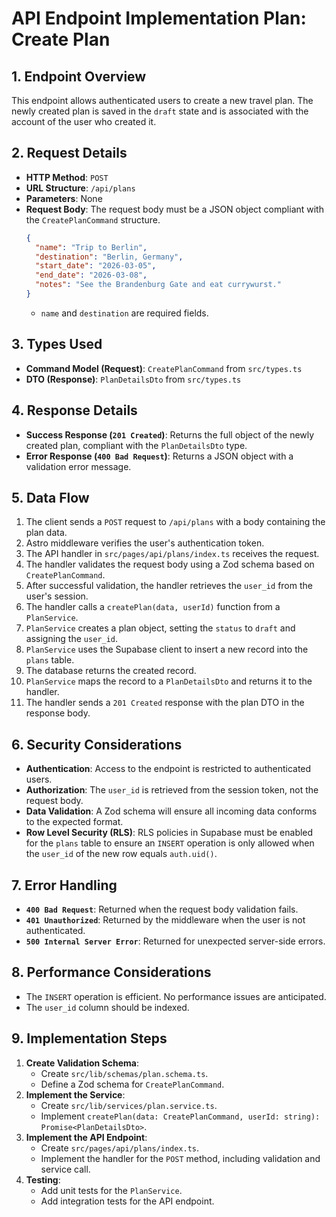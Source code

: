 # API Endpoint Implementation Plan: Create Plan

## 1. Endpoint Overview
This endpoint allows authenticated users to create a new travel plan. The newly created plan is saved in the `draft` state and is associated with the account of the user who created it.

## 2. Request Details
- **HTTP Method**: `POST`
- **URL Structure**: `/api/plans`
- **Parameters**: None
- **Request Body**: The request body must be a JSON object compliant with the `CreatePlanCommand` structure.
  ```json
  {
    "name": "Trip to Berlin",
    "destination": "Berlin, Germany",
    "start_date": "2026-03-05",
    "end_date": "2026-03-08",
    "notes": "See the Brandenburg Gate and eat currywurst."
  }
  ```
  - `name` and `destination` are required fields.

## 3. Types Used
- **Command Model (Request)**: `CreatePlanCommand` from `src/types.ts`
- **DTO (Response)**: `PlanDetailsDto` from `src/types.ts`

## 4. Response Details
- **Success Response (`201 Created`)**: Returns the full object of the newly created plan, compliant with the `PlanDetailsDto` type.
- **Error Response (`400 Bad Request`)**: Returns a JSON object with a validation error message.

## 5. Data Flow
1. The client sends a `POST` request to `/api/plans` with a body containing the plan data.
2. Astro middleware verifies the user's authentication token.
3. The API handler in `src/pages/api/plans/index.ts` receives the request.
4. The handler validates the request body using a Zod schema based on `CreatePlanCommand`.
5. After successful validation, the handler retrieves the `user_id` from the user's session.
6. The handler calls a `createPlan(data, userId)` function from a `PlanService`.
7. `PlanService` creates a plan object, setting the `status` to `draft` and assigning the `user_id`.
8. `PlanService` uses the Supabase client to insert a new record into the `plans` table.
9. The database returns the created record.
10. `PlanService` maps the record to a `PlanDetailsDto` and returns it to the handler.
11. The handler sends a `201 Created` response with the plan DTO in the response body.

## 6. Security Considerations
- **Authentication**: Access to the endpoint is restricted to authenticated users.
- **Authorization**: The `user_id` is retrieved from the session token, not the request body.
- **Data Validation**: A Zod schema will ensure all incoming data conforms to the expected format.
- **Row Level Security (RLS)**: RLS policies in Supabase must be enabled for the `plans` table to ensure an `INSERT` operation is only allowed when the `user_id` of the new row equals `auth.uid()`.

## 7. Error Handling
- **`400 Bad Request`**: Returned when the request body validation fails.
- **`401 Unauthorized`**: Returned by the middleware when the user is not authenticated.
- **`500 Internal Server Error`**: Returned for unexpected server-side errors.

## 8. Performance Considerations
- The `INSERT` operation is efficient. No performance issues are anticipated.
- The `user_id` column should be indexed.

## 9. Implementation Steps
1. **Create Validation Schema**:
   - Create `src/lib/schemas/plan.schema.ts`.
   - Define a Zod schema for `CreatePlanCommand`.
2. **Implement the Service**:
   - Create `src/lib/services/plan.service.ts`.
   - Implement `createPlan(data: CreatePlanCommand, userId: string): Promise<PlanDetailsDto>`.
3. **Implement the API Endpoint**:
   - Create `src/pages/api/plans/index.ts`.
   - Implement the handler for the `POST` method, including validation and service call.
4. **Testing**:
   - Add unit tests for the `PlanService`.
   - Add integration tests for the API endpoint.
